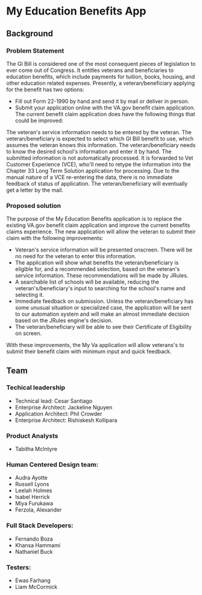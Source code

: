 # My Education Benefits App

## Background
### Problem Statement
The GI Bill is considered one of the most consequent pieces of legislation to ever come out of Congress. It entitles veterans and beneficiaries to education benefits, which include payments for tuition, books, housing, and other education related expenses. Presently, a veteran/beneficiary applying for the benefit has two options:

- Fill out Form 22-1990 by hand and send it by mail or deliver in person.
- Submit your application online with the VA.gov benefit claim application.
The current benefit claim application does have the following things that could be improved:

The veteran's service information needs to be entered by the veteran.
The veteran/beneficiary is expected to select which GI Bill benefit to use, which assumes the veteran knows this information.
The veteran/beneficiary needs to know the desired school's information and enter it by hand.
The submitted information is not automatically processed. It is forwarded to Vet Customer Experience (VCE), who'll need to retype the information into the Chapter 33 Long Term Solution application for processing.
Due to the manual nature of a VCE re-entering the data, there is no immediate feedback of status of application. The veteran/beneficiary will eventually get a letter by the mail.

### Proposed solution
The purpose of the My Education Benefits application is to replace the existing VA.gov benefit claim application and improve the current benefits claims experience. The new application will allow the veteran to submit their claim with the following improvements:

- Veteran's service information will be presented onscreen. There will be no need for the veteran to enter this information.
- The application will show what benefits the veteran/beneficiary is eligible for, and a recommended selection, based on the veteran's service information. These recommendations will be made by JRules.
- A searchable list of schools will be available, reducing the veteran's/beneficiary's input to searching for the school's name and selecting it.
- Immediate feedback on submission. Unless the veteran/beneficiary has some unusual situation or specialized case, the application will be sent to our automation system and will make an almost immediate decision based on the JRules engine's decision.
- The veteran/beneficiary will be able to see their Certificate of Eligibility on screen.

With these improvements, the My Va application will allow veterans's to submit their benefit claim with minimum input and quick feedback.

## Team

### Techical leadership
- Technical lead: Cesar Santiago
- Enterprise Architect: Jackeline Nguyen
- Application Architect: Phil Crowder
- Enterprise Architect: Rishiskesh Kollipara

### Product Analysts
- Tabitha McIntyre

### Human Centered Design team:
- Audra Ayotte
- Russell Lyons
- Leelah Holmes
- Isabel Herrick
- Miya Furukawa
- Ferzola, Alexander
 
### Full Stack Developers:
- Fernando Boza
- Khansa Hammami
- Nathaniel Buck
 
### Testers:
- Ewas Farhang
- Liam McCormick
